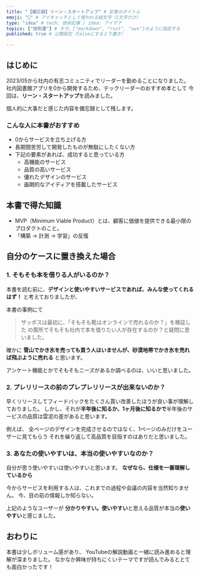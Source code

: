 ```yaml
---
title: "【備忘録】リーン・スタートアップ" # 記事のタイトル
emoji: "📖" # アイキャッチとして使われる絵文字（1文字だけ）
type: "idea" # tech: 技術記事 / idea: アイデア
topics: ["技術書"] # タグ。["markdown", "rust", "aws"]のように指定する
published: true # 公開設定（falseにすると下書き）

---
```

## はじめに
2023/05から社内の有志コミュニティでリーダーを勤めることになりました。
社内図書館アプリを0から開発するため、テックリーダーのおすすめ本として
今回は、**リーン・スタートアップ**を読みました。

個人的に大事だと感じた内容を備忘録として残します。

### こんな人に本書がおすすめ
- 0からサービスを立ち上げる方
- 長期間苦労して開発したものが無駄にしたくない方
- 下記の要素があれば、成功すると思っている方
    - 高機能のサービス
    - 品質の高いサービス
    - 優れたデザインのサービス
    - 画期的なアイディアを搭載したサービス

## 本書で得た知識
- MVP（Minimum Viable Product）とは、顧客に価値を提供できる最小限のプロダクトのこと。
- 「構築 -> 計測 -> 学習」の反復


## 自分のケースに置き換えた場合
### 1. そもそも本を借りる人がいるのか？
本書を読む前に、**デザインと使いやすいサービスであれば、みんな使ってくれるはず！**
と考えておりましたが、

本書の事例にて
> ザッポスは最初に、「そもそも靴はオンラインで売れるのか？」を検証した
の箇所でそもそも社内で本を借りたい人が存在するのか？と疑問に思いました。

確かに
**雪山でかき氷を売っても買う人はいませんが、砂漠地帯でかき氷を売れば飛ぶように売れる**
と思います。

アンケート機能とかでそもそもニーズがあるか調べるのは、いいと思いました。

### 2. プレリリースの前のプレプレリリースが出来ないのか？
早くリリースしてフィードバックをたくさん貰い改善したほうが良い事が理解しておりました。
しかし、それが**半年後に知るか、1ヶ月後に知るかで**半年後のサービスの品質は雲泥の差があると思います。

例えば、
全ページのデザインを完成させるのではなく、1ページのみだけをユーザーに見てもらう
それを繰り返して高品質を目指すのはありだと思いました。

### 3. あなたの使いやすいは、本当の使いやすいなのか？
自分が思う使いやすいは使いやすいと思います。
**なぜなら、仕様を一番理解しているから**

今からサービスを利用する人は、これまでの過程や会議の内容を当然知りません。
今、目の前の情報しか知らない。

上記のようなユーザーが
**分かりやすい。使いやすい**と思える品質が本当の**使いやすい**と感じました。

## おわりに
本書は少しボリューム感があり、
YouTubeの解説動画と一緒に読み進めると理解が深まりました。
なかなか興味が持ちにくいテーマですが読んでみるととても面白かったです！

